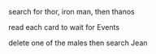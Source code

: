 search for thor, iron man, then thanos

read each card to wait for Events


delete one of the males then search Jean
